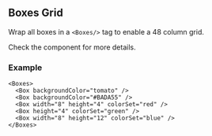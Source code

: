 ## Boxes Grid

Wrap all boxes in a `<Boxes/>` tag to enable a 48 column grid.


Check the <Link id="@gatsby-mdx-suite/mdx-boxes/box" /> component for more details.

### Example

```mdx
<Boxes>
  <Box backgroundColor="tomato" />
  <Box backgroundColor="#BADA55" />
  <Box width="8" height="4" colorSet="red" />
  <Box height="4" colorSet="green" />
  <Box width="8" height="12" colorSet="blue" />
</Boxes>
```
